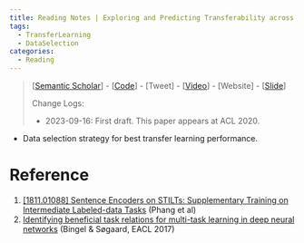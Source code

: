 ```yaml
---
title: Reading Notes | Exploring and Predicting Transferability across NLP Tasks
tags:
  - TransferLearning
  - DataSelection
categories:
  - Reading
---
```


> [[Semantic Scholar](https://www.semanticscholar.org/paper/Exploring-and-Predicting-Transferability-across-NLP-Vu-Wang/d1206ccabd1980848f14472d6548251c2fab7963)] - [[Code](https://github.com/tuvuumass/task-transferability)] - [Tweet] - [[Video](https://slideslive.com/38939047/exploring-and-predicting-transferability-across-nlp-tasks)] - [Website] - [[Slide](https://people.cs.umass.edu/~tuvu/docs/EMNLP2020_slides.pdf)]
>
> Change Logs:
>
> - 2023-09-16: First draft. This paper appears at ACL 2020.

- Data selection strategy for best transfer learning performance.

# Reference

1. [[1811.01088] Sentence Encoders on STILTs: Supplementary Training on Intermediate Labeled-data Tasks](https://arxiv.org/abs/1811.01088) (Phang et al)
2. [Identifying beneficial task relations for multi-task learning in deep neural networks](https://aclanthology.org/E17-2026) (Bingel & Søgaard, EACL 2017)
